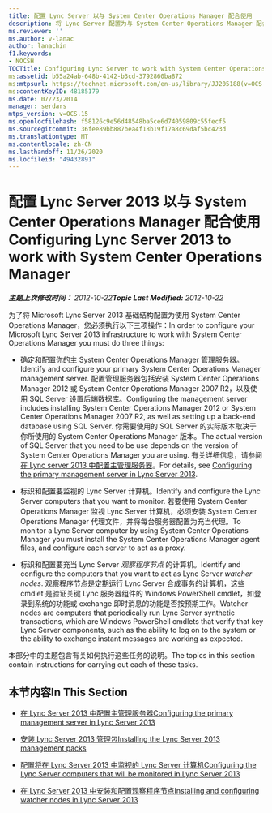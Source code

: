```yaml
---
title: 配置 Lync Server 以与 System Center Operations Manager 配合使用
description: 将 Lync Server 配置为与 System Center Operations Manager 配合使用。
ms.reviewer: ''
ms.author: v-lanac
author: lanachin
f1.keywords:
- NOCSH
TOCTitle: Configuring Lync Server to work with System Center Operations Manager
ms:assetid: b55a24ab-648b-4142-b3cd-3792860ba872
ms:mtpsurl: https://technet.microsoft.com/en-us/library/JJ205188(v=OCS.15)
ms:contentKeyID: 48185179
ms.date: 07/23/2014
manager: serdars
mtps_version: v=OCS.15
ms.openlocfilehash: f58126c9e56d48548ba5ce6d74059809c55fecf5
ms.sourcegitcommit: 36fee89bb887bea4f18b19f17a8c69daf5bc423d
ms.translationtype: MT
ms.contentlocale: zh-CN
ms.lasthandoff: 11/26/2020
ms.locfileid: "49432891"
---
```

# <a name="configuring-lync-server-2013-to-work-with-system-center-operations-manager"></a><span data-ttu-id="776b1-103">配置 Lync Server 2013 以与 System Center Operations Manager 配合使用</span><span class="sxs-lookup"><span data-stu-id="776b1-103">Configuring Lync Server 2013 to work with System Center Operations Manager</span></span>

<div data-xmlns="http://www.w3.org/1999/xhtml">

<div class="topic" data-xmlns="http://www.w3.org/1999/xhtml" data-msxsl="urn:schemas-microsoft-com:xslt" data-cs="https://msdn.microsoft.com/">

<div data-asp="https://msdn2.microsoft.com/asp">



</div>

<div id="mainSection">

<div id="mainBody"><span data-ttu-id="776b1-104">

<span> </span></span><span class="sxs-lookup"><span data-stu-id="776b1-104">

<span> </span></span></span>

<span data-ttu-id="776b1-105">_**主题上次修改时间：** 2012-10-22_</span><span class="sxs-lookup"><span data-stu-id="776b1-105">_**Topic Last Modified:** 2012-10-22_</span></span>

<span data-ttu-id="776b1-106">为了将 Microsoft Lync Server 2013 基础结构配置为使用 System Center Operations Manager，您必须执行以下三项操作：</span><span class="sxs-lookup"><span data-stu-id="776b1-106">In order to configure your Microsoft Lync Server 2013 infrastructure to work with System Center Operations Manager you must do three things:</span></span>

  - <span data-ttu-id="776b1-107">确定和配置你的主 System Center Operations Manager 管理服务器。</span><span class="sxs-lookup"><span data-stu-id="776b1-107">Identify and configure your primary System Center Operations Manager management server.</span></span> <span data-ttu-id="776b1-108">配置管理服务器包括安装 System Center Operations Manager 2012 或 System Center Operations Manager 2007 R2，以及使用 SQL Server 设置后端数据库。</span><span class="sxs-lookup"><span data-stu-id="776b1-108">Configuring the management server includes installing System Center Operations Manager 2012 or System Center Operations Manager 2007 R2, as well as setting up a back-end database using SQL Server.</span></span> <span data-ttu-id="776b1-109">你需要使用的 SQL Server 的实际版本取决于你所使用的 System Center Operations Manager 版本。</span><span class="sxs-lookup"><span data-stu-id="776b1-109">The actual version of SQL Server that you need to be use depends on the version of System Center Operations Manager you are using.</span></span> <span data-ttu-id="776b1-110">有关详细信息，请参阅 [在 Lync server 2013 中配置主管理服务器](lync-server-2013-configuring-the-primary-management-server.md)。</span><span class="sxs-lookup"><span data-stu-id="776b1-110">For details, see [Configuring the primary management server in Lync Server 2013](lync-server-2013-configuring-the-primary-management-server.md).</span></span>

  - <span data-ttu-id="776b1-111">标识和配置要监视的 Lync Server 计算机。</span><span class="sxs-lookup"><span data-stu-id="776b1-111">Identify and configure the Lync Server computers that you want to monitor.</span></span> <span data-ttu-id="776b1-112">若要使用 System Center Operations Manager 监视 Lync Server 计算机，必须安装 System Center Operations Manager 代理文件，并将每台服务器配置为充当代理。</span><span class="sxs-lookup"><span data-stu-id="776b1-112">To monitor a Lync Server computer by using System Center Operations Manager you must install the System Center Operations Manager agent files, and configure each server to act as a proxy.</span></span>

  - <span data-ttu-id="776b1-113">标识和配置要充当 Lync Server *观察程序节点* 的计算机。</span><span class="sxs-lookup"><span data-stu-id="776b1-113">Identify and configure the computers that you want to act as Lync Server *watcher nodes*.</span></span> <span data-ttu-id="776b1-114">观察程序节点是定期运行 Lync Server 合成事务的计算机，这些 cmdlet 是验证关键 Lync 服务器组件的 Windows PowerShell cmdlet，如登录到系统的功能或 exchange 即时消息的功能是否按预期工作。</span><span class="sxs-lookup"><span data-stu-id="776b1-114">Watcher nodes are computers that periodically run Lync Server synthetic transactions, which are Windows PowerShell cmdlets that verify that key Lync Server components, such as the ability to log on to the system or the ability to exchange instant messages are working as expected.</span></span>

<span data-ttu-id="776b1-115">本部分中的主题包含有关如何执行这些任务的说明。</span><span class="sxs-lookup"><span data-stu-id="776b1-115">The topics in this section contain instructions for carrying out each of these tasks.</span></span>

<div>

## <a name="in-this-section"></a><span data-ttu-id="776b1-116">本节内容</span><span class="sxs-lookup"><span data-stu-id="776b1-116">In This Section</span></span>

  - [<span data-ttu-id="776b1-117">在 Lync Server 2013 中配置主管理服务器</span><span class="sxs-lookup"><span data-stu-id="776b1-117">Configuring the primary management server in Lync Server 2013</span></span>](lync-server-2013-configuring-the-primary-management-server.md)

  - [<span data-ttu-id="776b1-118">安装 Lync Server 2013 管理包</span><span class="sxs-lookup"><span data-stu-id="776b1-118">Installing the Lync Server 2013 management packs</span></span>](lync-server-2013-installing-the-lync-server-2013-management-packs.md)

  - [<span data-ttu-id="776b1-119">配置将在 Lync Server 2013 中监视的 Lync Server 计算机</span><span class="sxs-lookup"><span data-stu-id="776b1-119">Configuring the Lync Server computers that will be monitored in Lync Server 2013</span></span>](lync-server-2013-configuring-the-lync-server-computers-that-will-be-monitored.md)

  - [<span data-ttu-id="776b1-120">在 Lync Server 2013 中安装和配置观察程序节点</span><span class="sxs-lookup"><span data-stu-id="776b1-120">Installing and configuring watcher nodes in Lync Server 2013</span></span>](lync-server-2013-installing-and-configuring-watcher-nodes.md)

<span data-ttu-id="776b1-121"></div>

</div>

<span> </span>

</div>

</div>

</span><span class="sxs-lookup"><span data-stu-id="776b1-121"></div>

</div>

<span> </span>

</div>

</div>

</span></span></div>

